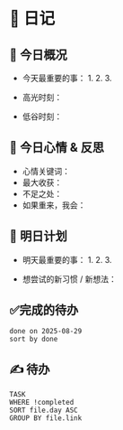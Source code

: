 # 📅 日记

## 📍 今日概况
- 今天最重要的事：
  1. 
  2. 
  3. 

- 高光时刻：
- 低谷时刻：

## 💭 今日心情 & 反思
- 心情关键词：
- 最大收获：
- 不足之处：
- 如果重来，我会：

## 🎯 明日计划
- 明天最重要的事：
  1. 
  2. 
  3. 

- 想尝试的新习惯 / 新想法：

## ✅完成的待办
```tasks
done on 2025-08-29
sort by done
```



## ✍ 待办

```dataview
TASK
WHERE !completed
SORT file.day ASC
GROUP BY file.link
```

